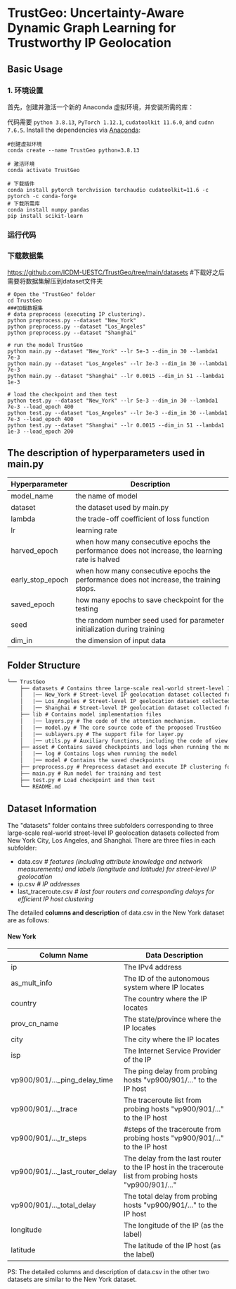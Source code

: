 # TrustGeo: Uncertainty-Aware Dynamic Graph Learning for Trustworthy IP Geolocation

## Basic Usage

### 1. 环境设置

首先，创建并激活一个新的 Anaconda 虚拟环境，并安装所需的库：

代码需要 `python 3.8.13`, `PyTorch 1.12.1`,  `cudatoolkit 11.6.0`, and `cudnn 7.6.5`. Install the dependencies via [Anaconda](https://www.anaconda.com/):

```
#创建虚拟环境
conda create --name TrustGeo python=3.8.13

# 激活环境
conda activate TrustGeo

# 下载插件
conda install pytorch torchvision torchaudio cudatoolkit=11.6 -c pytorch -c conda-forge
# 下载所需库
conda install numpy pandas
pip install scikit-learn
```

### 运行代码
### 下载数据集
https://github.com/ICDM-UESTC/TrustGeo/tree/main/datasets
#下载好之后需要将数据集解压到dataset文件夹
```
# Open the "TrustGeo" folder
cd TrustGeo
###加载数据集
# data preprocess (executing IP clustering). 
python preprocess.py --dataset "New_York"
python preprocess.py --dataset "Los_Angeles"
python preprocess.py --dataset "Shanghai"

# run the model TrustGeo
python main.py --dataset "New_York" --lr 5e-3 --dim_in 30 --lambda1 7e-3
python main.py --dataset "Los_Angeles" --lr 3e-3 --dim_in 30 --lambda1 7e-3
python main.py --dataset "Shanghai" --lr 0.0015 --dim_in 51 --lambda1 1e-3

# load the checkpoint and then test
python test.py --dataset "New_York" --lr 5e-3 --dim_in 30 --lambda1 7e-3 --load_epoch 400
python test.py --dataset "Los_Angeles" --lr 3e-3 --dim_in 30 --lambda1 7e-3 --load_epoch 400
python test.py --dataset "Shanghai" --lr 0.0015 --dim_in 51 --lambda1 1e-3 --load_epoch 200
```

## The description of hyperparameters used in main.py

| Hyperparameter   | Description                                                  |
| :--------------- | ------------------------------------------------------------ |
| model_name       | the name of model                                            |
| dataset          | the dataset used by main.py                                  |
| lambda           | the trade-off coefficient of loss function                   |
| lr               | learning rate                                                |
| harved_epoch     | when how many consecutive epochs the performance does not increase, the learning rate is halved |
| early_stop_epoch | when how many consecutive epochs the performance does not increase, the training stops. |
| saved_epoch      | how many epochs to save checkpoint for the testing           |
| seed             | the random number seed used for parameter initialization during training |
| dim_in           | the dimension of input data                                  |



## Folder Structure

```tex
└── TrustGeo
	├── datasets # Contains three large-scale real-world street-level IP geolocation datasets.
	│	|── New_York # Street-level IP geolocation dataset collected from New York City including 91,808 IP addresses.
	│	|── Los_Angeles # Street-level IP geolocation dataset collected from Los Angeles including 92,804 IP addresses.
	│	|── Shanghai # Street-level IP geolocation dataset collected from Shanghai including 126,258 IP addresses.
	├── lib # Contains model implementation files
	│	|── layers.py # The code of the attention mechanism.
	│	|── model.py # The core source code of the proposed TrustGeo
	│	|── sublayers.py # The support file for layer.py
	│	|── utils.py # Auxiliary functions, including the code of view fusion
	├── asset # Contains saved checkpoints and logs when running the model
	│	|── log # Contains logs when running the model 
	│	|── model # Contains the saved checkpoints
	├── preprocess.py # Preprocess dataset and execute IP clustering for the model running
	├── main.py # Run model for training and test
	├── test.py # Load checkpoint and then test
	└── README.md
```

## Dataset Information

The "datasets" folder contains three subfolders corresponding to three large-scale real-world street-level IP geolocation    datasets collected from New York City, Los Angeles, and Shanghai. There are three files in each subfolder:

- data.csv    *# features (including attribute knowledge and network measurements) and labels (longitude and latitude) for street-level IP geolocation* 
- ip.csv    *# IP addresses*
- last_traceroute.csv    *# last four routers and corresponding delays for efficient IP host clustering*

The detailed **columns and description** of data.csv in the New York dataset are as follows:

#### New York  

| Column Name                     | Data Description                                             |
| ------------------------------- | ------------------------------------------------------------ |
| ip                              | The IPv4 address                                             |
| as_mult_info                    | The ID of the autonomous system where IP locates             |
| country                         | The country where the IP locates                             |
| prov_cn_name                    | The state/province where the IP locates                      |
| city                            | The city where the IP locates                                |
| isp                             | The Internet Service Provider of the IP                      |
| vp900/901/..._ping_delay_time   | The ping delay from probing hosts "vp900/901/..." to the IP host |
| vp900/901/..._trace             | The traceroute list from probing hosts "vp900/901/..." to the IP host |
| vp900/901/..._tr_steps          | #steps of the traceroute from probing hosts "vp900/901/..." to the IP host |
| vp900/901/..._last_router_delay | The delay from the last router to the IP host in the traceroute list from probing hosts "vp900/901/..." |
| vp900/901/..._total_delay       | The total delay from probing hosts "vp900/901/..." to the IP host |
| longitude                       | The longitude of the IP (as the label)                           |
| latitude                        | The latitude of the IP host (as the label)                       |

PS: The detailed columns and description of data.csv in the other two datasets are similar to the New York dataset.

